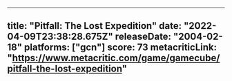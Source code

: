 
---
title: "Pitfall: The Lost Expedition"
date: "2022-04-09T23:38:28.675Z"
releaseDate: "2004-02-18"
platforms: ["gcn"]
score: 73
metacriticLink: "https://www.metacritic.com/game/gamecube/pitfall-the-lost-expedition"
---
